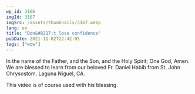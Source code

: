 ```yaml
---
wp_id: 3166
imgId: 3167
imgSrc: /assets/thumbnails/3167.webp
lang: en
title: "Don&#8217;t lose confidence"
pubDate: 2021-11-02T22:42:05
tags: ["wow"]
---
```


<!-- page: 6 -->

<p>In the name of the Father, and the Son, and the Holy Spirit; One God, Amen. We are blessed to learn from our beloved Fr. Daniel Habib from St. John Chrysostom. Laguna Niguel, CA.</p>
<p>This video is of course used with his blessing.</p>
<p>&nbsp;</p>
